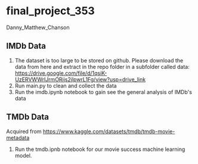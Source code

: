 # final_project_353
Danny_Matthew_Chanson

## IMDb Data
1. The dataset is too large to be stored on github. Please download the data from here and extract in the repo folder in a subfolder called data:
https://drive.google.com/file/d/1qsiK-UzERVWWrlJrmORijs2jlpwrL1Fg/view?usp=drive_link
2. Run main.py to clean and collect the data
3. Run the imdb.ipynb notebook to gain see the general analysis of IMDb's data

## TMDb Data
Acquired from https://www.kaggle.com/datasets/tmdb/tmdb-movie-metadata

1. Run the tmdb.ipnb notebook for our movie success machine learning model.
